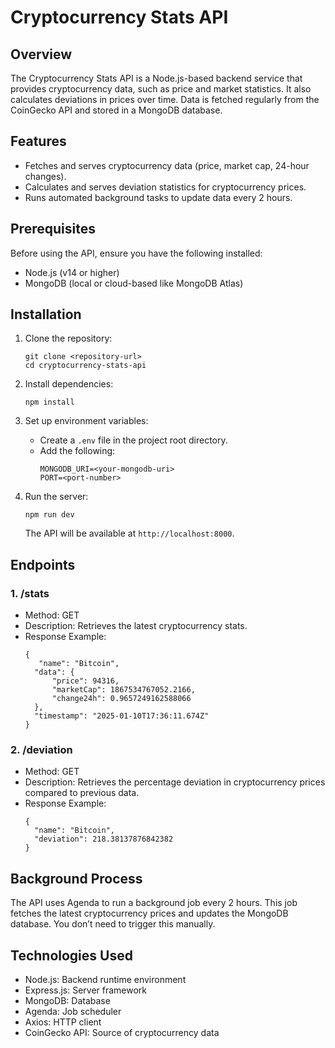 # Cryptocurrency Stats API

## Overview

The Cryptocurrency Stats API is a Node.js-based backend service that provides cryptocurrency data, such as price and market statistics. It also calculates deviations in prices over time. Data is fetched regularly from the CoinGecko API and stored in a MongoDB database.

## Features

- Fetches and serves cryptocurrency data (price, market cap, 24-hour changes).
- Calculates and serves deviation statistics for cryptocurrency prices.
- Runs automated background tasks to update data every 2 hours.

## Prerequisites

Before using the API, ensure you have the following installed:

- Node.js (v14 or higher)
- MongoDB (local or cloud-based like MongoDB Atlas)

## Installation

1. Clone the repository:

   ```
   git clone <repository-url>
   cd cryptocurrency-stats-api
   ```

2. Install dependencies:

   ```
   npm install
   ```

3. Set up environment variables:

   - Create a `.env` file in the project root directory.
   - Add the following:
      ```
      MONGODB_URI=<your-mongodb-uri>
      PORT=<port-number>
      ```

4. Run the server:

   ```
   npm run dev
   ```

   The API will be available at `http://localhost:8000`.

## Endpoints

### 1. /stats

- Method: GET
- Description: Retrieves the latest cryptocurrency stats.
- Response Example:
   ```
   {
      "name": "Bitcoin",
     "data": {
         "price": 94316,
         "marketCap": 1867534767052.2166,
         "change24h": 0.9657249162588066
     },
     "timestamp": "2025-01-10T17:36:11.674Z"
   }
   ```

### 2. /deviation

- Method: GET
- Description: Retrieves the percentage deviation in cryptocurrency prices compared to previous data.
- Response Example:
   ```
   {
     "name": "Bitcoin",
     "deviation": 218.38137876842382
   }
   ```

## Background Process

The API uses Agenda to run a background job every 2 hours. This job fetches the latest cryptocurrency prices and updates the MongoDB database. You don’t need to trigger this manually.

## Technologies Used

- Node.js: Backend runtime environment
- Express.js: Server framework
- MongoDB: Database
- Agenda: Job scheduler
- Axios: HTTP client
- CoinGecko API: Source of cryptocurrency data
